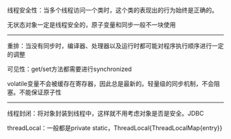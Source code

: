 线程安全性：当多个线程访问一个类时，这个类的表现出的行为始终是正确的。

无状态对象一定是线程安全的，原子变量和同步一般不一块使用

---

重排：当没有同步时，编译器、处理器以及运行时都可能对程序执行顺序进行一定的调整

可见性：get/set方法都需要进行synchronized

volatile变量不会被缓存在寄存器，因此总是最新的。轻量级的同步机制，不会阻塞。不能保证原子性

---

线程封闭：将对象封装到线程中，这样就不用考虑对象是否是安全。JDBC

threadLocal：一般都是private static，ThreadLocal{ThreadLocalMap{entry}}

